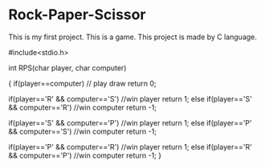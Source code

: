 # Rock-Paper-Scissor
This is my first project. This is a game. This project is made by C language. 

#include<stdio.h>



int RPS(char player, char computer)

{
if(player==computer) // play draw
return 0;

if(player=='R' && computer=='S') //win player
return 1;
else if(player=='S' && computer=='R') //win computer
return -1;

if(player=='S' && computer=='P') //win player
return 1;
else if(player=='P' && computer=='S') //win computer
return -1;

if(player=='P' && computer=='R') //win player
return 1;
else if(player=='R' && computer=='P') //win computer
return -1;
}
